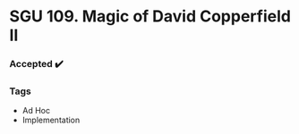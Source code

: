 # SGU 109. Magic of David Copperfield II  

### Accepted :heavy_check_mark:

### Tags  
- Ad Hoc
- Implementation

